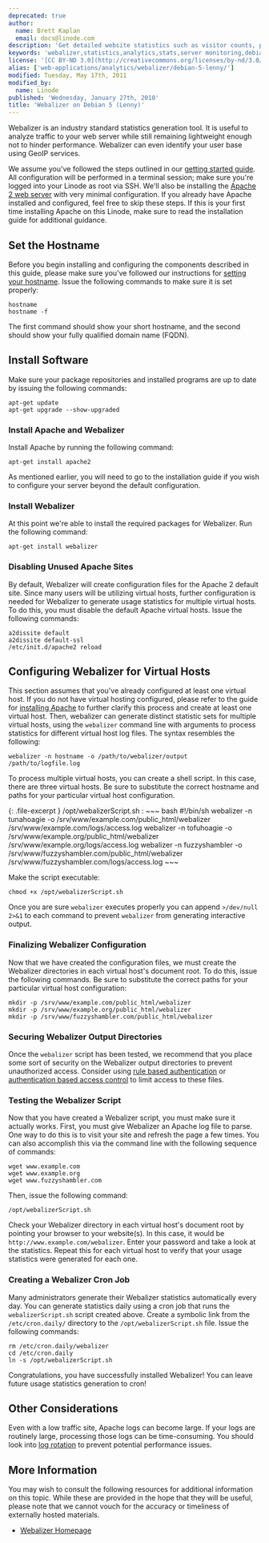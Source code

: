 ```yaml
---
deprecated: true
author:
  name: Brett Kaplan
  email: docs@linode.com
description: 'Get detailed website statistics such as visitor counts, pageviews, user agents percentages, and much more using the open source Webalizer package on Debian 5 (Lenny).'
keywords: 'webalizer,statistics,analytics,stats,server monitoring,debian'
license: '[CC BY-ND 3.0](http://creativecommons.org/licenses/by-nd/3.0/us/)'
alias: ['web-applications/analytics/webalizer/debian-5-lenny/']
modified: Tuesday, May 17th, 2011
modified_by:
  name: Linode
published: 'Wednesday, January 27th, 2010'
title: 'Webalizer on Debian 5 (Lenny)'
---
```


Webalizer is an industry standard statistics generation tool. It is useful to analyze traffic to your web server while still remaining lightweight enough not to hinder performance. Webalizer can even identify your user base using GeoIP services.

We assume you've followed the steps outlined in our [getting started guide](/docs/getting-started/). All configuration will be performed in a terminal session; make sure you're logged into your Linode as root via SSH. We'll also be installing the [Apache 2 web server](/docs/web-servers/apache/installation/debian-5-lenny) with very minimal configuration. If you already have Apache installed and configured, feel free to skip these steps. If this is your first time installing Apache on this Linode, make sure to read the installation guide for additional guidance.

Set the Hostname
----------------

Before you begin installing and configuring the components described in this guide, please make sure you've followed our instructions for [setting your hostname](/docs/getting-started#sph_set-the-hostname). Issue the following commands to make sure it is set properly:

    hostname
    hostname -f

The first command should show your short hostname, and the second should show your fully qualified domain name (FQDN).

Install Software
----------------

Make sure your package repositories and installed programs are up to date by issuing the following commands:

    apt-get update
    apt-get upgrade --show-upgraded

### Install Apache and Webalizer

Install Apache by running the following command:

    apt-get install apache2

As mentioned earlier, you will need to go to the installation guide if you wish to configure your server beyond the default configuration.

### Install Webalizer

At this point we're able to install the required packages for Webalizer. Run the following command:

    apt-get install webalizer

### Disabling Unused Apache Sites

By default, Webalizer will create configuration files for the Apache 2 default site. Since many users will be utilizing virtual hosts, further configuration is needed for Webalizer to generate usage statistics for multiple virtual hosts. To do this, you must disable the default Apache virtual hosts. Issue the following commands:

    a2dissite default
    a2dissite default-ssl
    /etc/init.d/apache2 reload

Configuring Webalizer for Virtual Hosts
---------------------------------------

This section assumes that you've already configured at least one virtual host. If you do not have virtual hosting configured, please refer to the guide for [installing Apache](/docs/web-servers/apache/installation/debian-5-lenny) to further clarify this process and create at least one virtual host. Then, webalizer can generate distinct statistic sets for multiple virtual hosts, using the `webalizer` command line with arguments to process statistics for different virtual host log files. The syntax resembles the following:

    webalizer -n hostname -o /path/to/webalizer/output /path/to/logfile.log

To process multiple virtual hosts, you can create a shell script. In this case, there are three virtual hosts. Be sure to substitute the correct hostname and paths for your particular virtual host configuration.

{: .file-excerpt }
/opt/webalizerScript.sh
:   ~~~ bash
    #!/bin/sh
    webalizer -n tunahoagie -o /srv/www/example.com/public_html/webalizer /srv/www/example.com/logs/access.log
    webalizer -n tofuhoagie -o /srv/www/example.org/public_html/webalizer /srv/www/example.org/logs/access.log
    webalizer -n fuzzyshambler -o /srv/www/fuzzyshambler.com/public_html/webalizer /srv/www/fuzzyshambler.com/logs/access.log
    ~~~

Make the script executable:

    chmod +x /opt/webalizerScript.sh

Once you are sure `webalizer` executes properly you can append `>/dev/null 2>&1` to each command to prevent `webalizer` from generating interactive output.

### Finalizing Webalizer Configuration

Now that we have created the configuration files, we must create the Webalizer directories in each virtual host's document root. To do this, issue the following commands. Be sure to substitute the correct paths for your particular virtual host configuration:

    mkdir -p /srv/www/example.com/public_html/webalizer
    mkdir -p /srv/www/example.org/public_html/webalizer
    mkdir -p /srv/www/fuzzyshambler.com/public_html/webalizer

### Securing Webalizer Output Directories

Once the `webalizer` script has been tested, we recommend that you place some sort of security on the Webalizer output directories to prevent unauthorized access. Consider using [rule based authentication](/docs/web-servers/apache/configuration/rule-based-access-control) or [authentication based access control](/docs/web-servers/apache/configuration/http-authentication) to limit access to these files.

### Testing the Webalizer Script

Now that you have created a Webalizer script, you must make sure it actually works. First, you must give Webalizer an Apache log file to parse. One way to do this is to visit your site and refresh the page a few times. You can also accomplish this via the command line with the following sequence of commands:

    wget www.example.com
    wget www.example.org
    wget www.fuzzyshambler.com

Then, issue the following command:

    /opt/webalizerScript.sh

Check your Webalizer directory in each virtual host's document root by pointing your browser to your website(s). In this case, it would be `http://www.example.com/webalizer`. Enter your password and take a look at the statistics. Repeat this for each virtual host to verify that your usage statistics were generated for each one.

### Creating a Webalizer Cron Job

Many administrators generate their Webalizer statistics automatically every day. You can generate statistics daily using a cron job that runs the `webalizerScript.sh` script created above. Create a symbolic link from the `/etc/cron.daily/` directory to the `/opt/webalizerScript.sh` file. Issue the following commands:

    rm /etc/cron.daily/webalizer
    cd /etc/cron.daily
    ln -s /opt/webalizerScript.sh

Congratulations, you have successfully installed Webalizer! You can leave future usage statistics generation to cron!

Other Considerations
--------------------

Even with a low traffic site, Apache logs can become large. If your logs are routinely large, processing those logs can be time-consuming. You should look into [log rotation](http://www.webalizer.org/faq.html#rotation) to prevent potential performance issues.

More Information
----------------

You may wish to consult the following resources for additional information on this topic. While these are provided in the hope that they will be useful, please note that we cannot vouch for the accuracy or timeliness of externally hosted materials.

- [Webalizer Homepage](http://www.mrunix.net/webalizer/)



